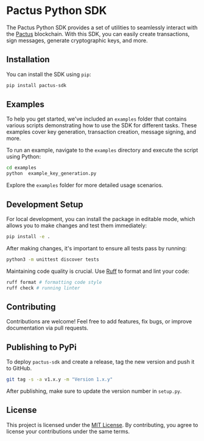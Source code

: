 # Pactus Python SDK

The Pactus Python SDK provides a set of utilities to seamlessly interact with the [Pactus](https://pactus.org) blockchain.
With this SDK, you can easily create transactions, sign messages, generate cryptographic keys, and more.

## Installation

You can install the SDK using `pip`:

```bash
pip install pactus-sdk
```

## Examples

To help you get started, we've included an `examples` folder that contains various scripts demonstrating how to
use the SDK for different tasks. These examples cover key generation, transaction creation, message signing, and more.

To run an example, navigate to the `examples` directory and execute the script using Python:

```bash
cd examples
python  example_key_generation.py
```

Explore the `examples` folder for more detailed usage scenarios.

## Development Setup

For local development, you can install the package in editable mode, which allows you to make changes and test them immediately:

```bash
pip install -e .
```

After making changes, it's important to ensure all tests pass by running:

```bash
python3 -m unittest discover tests
```

Maintaining code quality is crucial. Use [Ruff](https://docs.astral.sh/ruff/) to format and lint your code:

```bash
ruff format # formatting code style
ruff check # running linter
```

## Contributing

Contributions are welcome! Feel free to add features, fix bugs, or improve documentation via pull requests.

## Publishing to PyPi

To deploy `pactus-sdk` and create a release, tag the new version and push it to GitHub.

```bash
git tag -s -a v1.x.y -m "Version 1.x.y"
```

After publishing, make sure to update the version number in `setup.py`.

## License

This project is licensed under the [MIT License](./LICENSE).
By contributing, you agree to license your contributions under the same terms.
